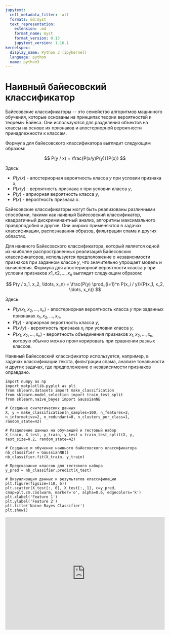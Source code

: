 ```yaml
---
jupytext:
  cell_metadata_filter: -all
  formats: md:myst
  text_representation:
    extension: .md
    format_name: myst
    format_version: 0.13
    jupytext_version: 1.16.1
kernelspec:
  display_name: Python 3 (ipykernel)
  language: python
  name: python3
---
```


# Наивный байесовский классификатор

Байесовские классификаторы -- это семейство алгоритмов машинного обучения, которые основаны на принципах теории вероятностей и теоремы Байеса. Они используются для разделения объектов на классы на основе их признаков и апостериорной вероятности принадлежности к классам.

Формула для байесовского классификатора выглядит следующим образом:

$$
P(y / x) = \frac{P(x/y)P(y)}{P(x)}
$$

Здесь:
- $P(y/x)$ - апостериорная вероятность класса $y$ при условии признака $x$,
- $P(x/y)$ - вероятность признака $x$ при условии класса $y$,
- $P(y)$ - априорная вероятность класса $y$,
- $P(x)$ - вероятность признака $x$.

Байесовские классификаторы могут быть реализованы различными способами, такими как наивный Байесовский классификатор, квадратичный дискриминантный анализ, алгоритмы максимального правдоподобия и другие. Они широко применяются в задачах классификации, распознавания образов, фильтрации спама и других областях.

Для наивного Байесовского классификатора, который является одной из наиболее распространенных реализаций Байесовских классификаторов, используется предположение о независимости признаков при заданном классе $y$, что значительно упрощает модель и вычисления. Формула для апостериорной вероятности класса $y$ при условии признаков $x1, x2, \ldots , x_n$ выглядит следующим образом:

$$
P(y / x_1, x_2, \ldots, x_n) = \frac{P(y) \prod_{i=1}^n P(x_i / y)}{P(x_1, x_2, \ldots, x_n)}
$$

Здесь:
- $P(y/x_1, x_2, \ldots, x_n)$ - апостериорная вероятность класса $y$ при заданных признаках $x_1, x_2, \ldots, x_n$,
- $P(y)$ - априорная вероятность класса $y$,
- $P(x_i / y)$ - вероятность признака $x_i$ при условии класса $y$,
- $P(x_1, x_2, \ldots, x_n)$ - вероятность объединения признаков $x_1, x_2, \ldots, x_n$, которую обычно можно проигнорировать при сравнении разных классов.

Наивный Байесовский классификатор используется, например, в задачах классификации текста, фильтрации спама, анализе тональности и других задачах, где предположение о независимости признаков оправдано.

```{code-cell} ipython
import numpy as np
import matplotlib.pyplot as plt
from sklearn.datasets import make_classification
from sklearn.model_selection import train_test_split
from sklearn.naive_bayes import GaussianNB

# Создание синтетических данных
X, y = make_classification(n_samples=100, n_features=2, n_informative=2, n_redundant=0, n_clusters_per_class=1, random_state=42)

# Разделение данных на обучающий и тестовый набор
X_train, X_test, y_train, y_test = train_test_split(X, y, test_size=0.2, random_state=42)

# Создание и обучение наивного байесовского классификатора
nb_classifier = GaussianNB()
nb_classifier.fit(X_train, y_train)

# Предсказание классов для тестового набора
y_pred = nb_classifier.predict(X_test)

# Визуализация данных и результатов классификации
plt.figure(figsize=(10, 6))
plt.scatter(X_test[:, 0], X_test[:, 1], c=y_pred, cmap=plt.cm.coolwarm, marker='o', alpha=0.6, edgecolors='k')
plt.xlabel('Feature 1')
plt.ylabel('Feature 2')
plt.title('Naive Bayes Classifier')
plt.show()
```

<iframe src="https://trinket.io/embed/python3/027d928ab4" width="100%" height="356" frameborder="0" marginwidth="0" marginheight="0" allowfullscreen></iframe>

